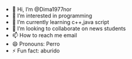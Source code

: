 - 👋 Hi, I’m @Dima1977nor
- 👀 I’m interested in programming
- 🌱 I’m currently learning c++,java script
- 💞️ I’m looking to collaborate on news students 
- 📫 How to reach me email
- 😄 Pronouns: Perro
- ⚡ Fun fact: aburido

<!---
Dima1977nor/Dima1977nor is a ✨ special ✨ repository because its `README.md` (this file) appears on your GitHub profile.
You can click the Preview link to take a look at your changes.
--->
